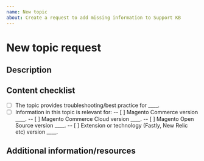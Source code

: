 ```yaml
---
name: New topic
about: Create a request to add missing information to Support KB
---
```


# New topic request
 
## Description
 
<!-- (REQUIRED) What topic is missing from support.magento.kb? -->
 
## Content checklist
 
<!-- (REQUIRED) List specific information or details to include in this topic -->
 
<!-- Use the following checklist template as a starting point -->
 
-  [ ] The topic provides troubleshooting/best practice for ____.
-  [ ] Information in this topic is relevant for:
-- [ ] Magento Commerce version  ____.
-- [ ] Magento Commerce Cloud version  ____.
-- [ ] Magento Open Source version  ____.
-- [ ] Extension or technology (Fastly, New Relic etc) version   ____.
 
## Additional information/resources
 
<!-- (OPTIONAL) Any information you already know or other online resources that cover this topic -->
 
<!--
Thank you for taking the time to report this issue!
GitHub Issues should only be created for problems/topics related to this project's codebase.
 
Before submitting this issue, please make sure you are complying with our Code of Conduct:
https://github.com/magento/devdocs/blob/master/.github/CODE_OF_CONDUCT.md
 
Issues that do not comply with our Code of Conduct or do not contain enough information may be closed at the maintainers' discretion.
 
Feel free to remove this section before creating this issue.
-->
